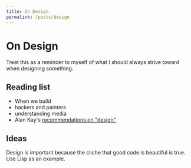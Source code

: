 ```yaml
---
title: On Design
permalink: /posts/design
---
```


# On Design

Treat this as a reminder to myself of what I should always strive toward when designing something. 

## Reading list 

- When we build 
- hackers and painters 
- understanding media 
- Alan Kay's [recommendations on "design"](http://www.squeakland.org/resources/books/readingList.jsp)

## Ideas 

Design is important because the cliche that good code is beautiful is true. Use Lisp as an example. 
